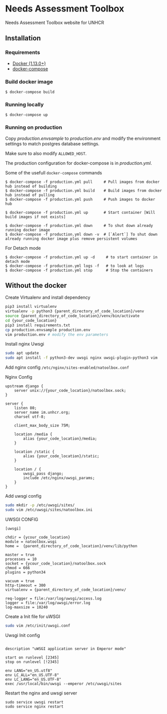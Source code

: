 # Needs Assessment Toolbox

Needs Assessment Toolbox website for UNHCR

## Installation

### Requirements

* [Docker (1.13.0+)](https://docs.docker.com/engine/installation/)
* [docker-compose](https://github.com/docker/compose/releases)

### Build docker image

```
$ docker-compose build
```

### Running locally

```
$ docker-compose up
```

### Running on production

Copy *production.envsample* to *production.env* and modify the environment settings to match postgres database settings.

Make sure to also modify `ALLOWED_HOST`.

The production configuration for docker-compose is in *production.yml*.

Some of the usefull `docker-compose` commands

```
$ docker-compose -f production.yml pull     # Pull images from docker hub instead of building
$ docker-compose -f production.yml build    # Build images from docker hub instead of pulling
$ docker-compose -f production.yml push     # Push images to docker hub

$ docker-compose -f production.yml up       # Start container [Will build images if not exists]

$ docker-compose -f production.yml down     # To shut down already running docker image
$ docker-compose -f production.yml down -v  # [`Alert`] To shut down already running docker image plus remove persistent volumes

```

For Detach mode

```
$ docker-compose -f production.yml up -d     # to start container in detach mode
$ docker-compose -f production.yml logs -f   # to look at logs
$ docker-compose -f production.yml stop      # Stop the containers
```

## Without the docker

Create Virtualenv and install dependency

```bash
pip3 install virtualenv
virtualenv -p python3 {parent_directory_of_code_location}/venv
source {parent_directory_of_code_location}/venv/bin/activate
cd {your_code_location}
pip3 install requirements.txt
cp production.envsample production.env
vim production.env # modify the env parameters
```

Install nginx Uwsgi

```bash
sudo apt update
sudo apt install -f python3-dev uwsgi nginx uwsgi-plugin-python3 vim
```

Add nginx config `/etc/nginx/sites-enabled/natoolbox.conf`

Nginx Config
```nginx
upstream django {
    server unix://{your_code_location}/natoolbox.sock;
}

server {
    listen 80;
    server_name im.unhcr.org;
    charset utf-8;

    client_max_body_size 75M;

    location /media {
        alias {your_code_location}/media;
    }

    location /static {
        alias {your_code_location}/static;
    }

    location / {
        uwsgi_pass django;
        include /etc/nginx/uwsgi_params;
    }
}
```

Add uwsgi config

```bash
sudo mkdir -p /etc/uwsgi/sites/
sudo vim /etc/uwsgi/sites/natoolbox.ini
```

UWSGI CONFIG
```uwsgi
[uwsgi]

chdir = {ycour_code_location}
module = natoolbox.wsgi
home =  {parent_directory_of_code_location}/venv/lib/python

master = true
processes = 10
socket = {ycour_code_location}/natoolbox.sock
chmod = 666
plugins = python34

vacuum = true
http-timeout = 300
virtualenv = {parent_directory_of_code_location}/venv/

req-logger = file:/var/log/uwsgi/access.log
logger = file:/var/log/uwsgi/error.log
log-maxsize = 10240
```

Create a Init file for uWSGI

```bash
sudo vim /etc/init/uwsgi.conf
```

Uwsgi Init config
```

description "uWSGI application server in Emperor mode"

start on runlevel [2345]
stop on runlevel [!2345]

env LANG="en_US.utf8"
env LC_ALL="en_US.UTF-8"
env LC_LANG="en_US.UTF-8"
exec /usr/local/bin/uwsgi --emperor /etc/uwsgi/sites
```

Restart the nginx and uwsgi server
```
sudo service uwsgi restart
sudo service nginx restart
```
